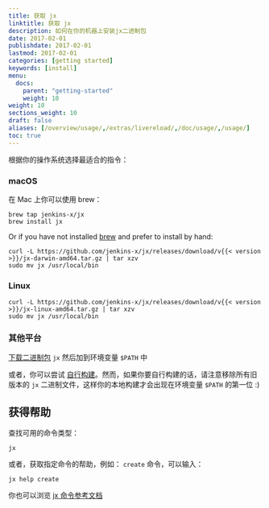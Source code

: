 ```yaml
---
title: 获取 jx
linktitle: 获取 jx
description: 如何在你的机器上安装jx二进制包
date: 2017-02-01
publishdate: 2017-02-01
lastmod: 2017-02-01
categories: [getting started]
keywords: [install]
menu:
  docs:
    parent: "getting-started"
    weight: 10
weight: 10
sections_weight: 10
draft: false
aliases: [/overview/usage/,/extras/livereload/,/doc/usage/,/usage/]
toc: true
---
```


根据你的操作系统选择最适合的指令：

### macOS

在 Mac 上你可以使用 brew：

```shell
brew tap jenkins-x/jx
brew install jx 
```

Or if you have not installed [brew](https://brew.sh/) and prefer to install by hand:

```shell
curl -L https://github.com/jenkins-x/jx/releases/download/v{{< version >}}/jx-darwin-amd64.tar.gz | tar xzv 
sudo mv jx /usr/local/bin
```

### Linux

```shell
curl -L https://github.com/jenkins-x/jx/releases/download/v{{< version >}}/jx-linux-amd64.tar.gz | tar xzv 
sudo mv jx /usr/local/bin
```
    
### 其他平台
    
[下载二进制包](https://github.com/jenkins-x/jx/releases) `jx` 然后加到环境变量 `$PATH` 中

或者，你可以尝试 [自行构建](https://github.com/jenkins-x/jx/blob/master/docs/contributing/hacking.md)。然而，如果你要自行构建的话，请注意移除所有旧版本的 `jx` 二进制文件，这样你的本地构建才会出现在环境变量 `$PATH` 的第一位 :)

## 获得帮助

查找可用的命令类型：

    jx

或者，获取指定命令的帮助，例如： `create` 命令，可以输入：

    jx help create

你也可以浏览 [jx 命令参考文档](/commands/jx)
